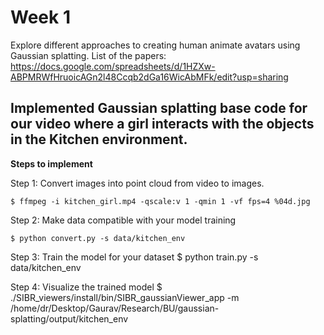 # Week 1
Explore different approaches to creating human animate avatars using Gaussian splatting.
List of the papers: https://docs.google.com/spreadsheets/d/1HZXw-ABPMRWfHruoicAGn2l48Ccqb2dGa16WicAbMFk/edit?usp=sharing

## Implemented Gaussian splatting base code for our video where a girl interacts with the objects in the Kitchen environment.

**Steps to implement**

Step 1: Convert images into point cloud from video to images.

    $ ffmpeg -i kitchen_girl.mp4 -qscale:v 1 -qmin 1 -vf fps=4 %04d.jpg

Step 2: Make data compatible with your model training

    $ python convert.py -s data/kitchen_env

Step 3: Train the model for your dataset
    $ python train.py -s data/kitchen_env
    
Step 4: Visualize the trained model
    $ ./SIBR_viewers/install/bin/SIBR_gaussianViewer_app -m /home/dr/Desktop/Gaurav/Research/BU/gaussian-splatting/output/kitchen_env

